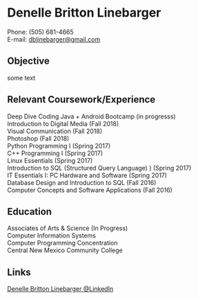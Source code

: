 # Denelle Britton Linebarger  
Phone: (505) 681-4665  
E-mail: dblinebarger@gmail.com  

## Objective  

some text



## Relevant Coursework/Experience  

Deep Dive Coding Java + Android Bootcamp (in progresss)  
Introduction to Digital Media (Fall 2018)  
Visual Communication (Fall 2018)  
Photoshop (Fall 2018)  
Python Programming I (Spring 2017)  
C++ Programming I (Spring 2017)  
Linux Essentials (Spring 2017)  
Introduction to SQL (Structured Query Language) ) (Spring 2017)  
IT Essentials I: PC Hardware and Software (Spring 2017)  
Database Design and Introduction to SQL (Fall 2016)  
Computer Concepts and Software Applications (Fall 2016)    

## Education  

Associates of Arts & Science (In Progress)  
Computer Information Systems  
Computer Programming Concentration  
Central New Mexico Community College  


## Links  
   
[Denelle Britton Linebarger @LinkedIn](https://www.linkedin.com/in/denelle-b-ba7629183/)  



